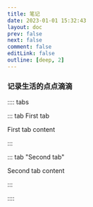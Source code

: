 ```yaml
---
title: 笔记
date: 2023-01-01 15:32:43
layout: doc
prev: false
next: false
comment: false
editLink: false
outline: [deep, 2]
---
```


### 记录生活的点点滴滴

:::: tabs

::: tab First tab

First tab content

:::

::: tab "Second tab"

Second tab content

:::

::::